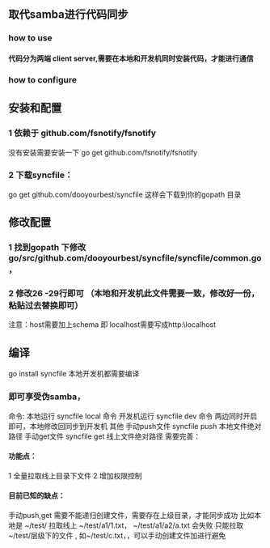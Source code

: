 ## 取代samba进行代码同步
### how to use 
#### 代码分为两端 client server,需要在本地和开发机同时安装代码，才能进行通信
### how to configure
## 安装和配置
### 1 依赖于 github.com/fsnotify/fsnotify
   没有安装需要安装一下 go get  github.com/fsnotify/fsnotify
### 2 下载syncfile：
   go get github.com/dooyourbest/syncfile 
   这样会下载到你的gopath 目录
## 修改配置
### 1 找到gopath 下修改 go/src/github.com/dooyourbest/syncfile/syncfile/common.go ，
### 2 修改26 -29行即可 （本地和开发机此文件需要一致，修改好一份，粘贴过去替换即可）
 注意：host需要加上schema 即 localhost需要写成http:\\localhost
## 编译
go install syncfile
 本地开发机都需要编译

### 即可享受伪samba，
命令:
  本地运行     syncfile local 命令
  开发机运行  syncfile dev 命令
  两边同时开启即可，本地修改回同步到开发机
 其他
  手动push文件  syncfile push 本地文件绝对路径
  手动get文件  syncfile get 线上文件绝对路径
  需要完善：
  #### 功能点：
  
  1 全量拉取线上目录下文件
  2 增加权限控制
  #### 目前已知的缺点：
  手动push,get 需要不能递归创建文件，需要存在上级目录，才能同步成功
  比如本地是 ~/test/
  拉取线上  ~/test/a1/1.txt， ~/test/a1/a2/a.txt 会失败
  只能拉取 ~/test/层级下的文件 , 如~/test/c.txt，，可以手动创建文件加进行避免

